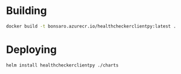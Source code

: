 # Building

```bash
docker build -t bonsaro.azurecr.io/healthcheckerclientpy:latest .
```

# Deploying

```bash
helm install healthcheckerclientpy ./charts
```
